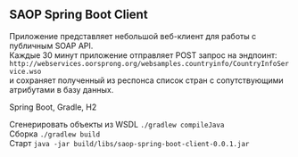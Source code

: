 ## SAOP Spring Boot Client

Приложение представляет небольшой веб-клиент для работы с публичным SOAP API.  
Каждые 30 минут приложение отправляет POST запрос на эндпоинт:  
`http://webservices.oorsprong.org/websamples.countryinfo/CountryInfoService.wso`  
и сохраняет полученный из респонса список стран с сопутствующими атрибутами в базу данных.

Spring Boot, Gradle, H2

Сгенерировать объекты из WSDL `./gradlew compileJava`  
Сборка `./gradlew build`  
Старт `java -jar build/libs/saop-spring-boot-client-0.0.1.jar`  
